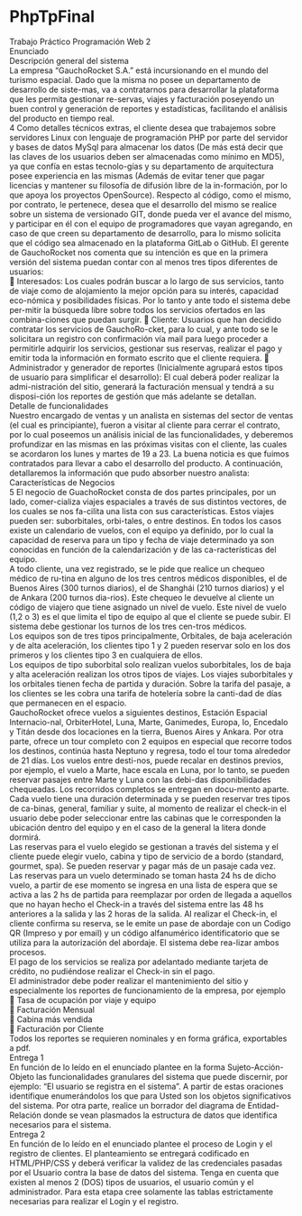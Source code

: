 # PhpTpFinal
Trabajo Práctico Programación Web 2
<br>
Enunciado<br>
Descripción general del sistema<br>
La empresa “GauchoRocket S.A.” está incursionando en el mundo del turismo espacial. Dado que la misma no posee un departamento de desarrollo de siste-mas, va a contratarnos para desarrollar la plataforma que les permita gestionar re-servas, viajes y facturación poseyendo un buen control y generación de reportes y estadísticas, facilitando el análisis del producto en tiempo real.<br>
4
Como detalles técnicos extras, el cliente desea que trabajemos sobre servidores Linux con lenguaje de programación PHP por parte del servidor y bases de datos MySql para almacenar los datos (De más está decir que las claves de los usuarios deben ser almacenadas como mínimo en MD5), ya que confía en estas tecnolo-gías y su departamento de arquitectura posee experiencia en las mismas (Además de evitar tener que pagar licencias y mantener su filosofía de difusión libre de la in-formación, por lo que apoya los proyectos OpenSource). Respecto al código, como el mismo, por contrato, le pertenece, desea que el desarrollo del mismo se realice sobre un sistema de versionado GIT, donde pueda ver el avance del mismo, y participar en él con el equipo de programadores que vayan agregando, en caso de que creen su departamento de desarrollo, para lo mismo solicita que el código sea almacenado en la plataforma GitLab o GitHub.
El gerente de GauchoRocket nos comenta que su intención es que en la primera versión del sistema puedan contar con al menos tres tipos diferentes de usuarios:<br>
 Interesados: Los cuales podrán buscar a lo largo de sus servicios, tanto de viaje como de alojamiento la mejor opción para su interés, capacidad eco-nómica y posibilidades físicas. Por lo tanto y ante todo el sistema debe per-mitir la búsqueda libre sobre todos los servicios ofertados en las combina-ciones que puedan surgir.
 Cliente: Usuarios que han decidido contratar los servicios de GauchoRo-cket, para lo cual, y ante todo se le solicitara un registro con confirmación vía mail para luego proceder a permitirle adquirir los servicios, gestionar sus reservas, realizar el pago y emitir toda la información en formato escrito que el cliente requiera.
 Administrador y generador de reportes (Inicialmente agrupará estos tipos de usuario para simplificar el desarrollo): El cual deberá poder realizar la admi-nistración del sitio, generará la facturación mensual y tendrá a su disposi-ción los reportes de gestión que más adelante se detallan.<br>
Detalle de funcionalidades<br>
Nuestro encargado de ventas y un analista en sistemas del sector de ventas (el cual es principiante), fueron a visitar al cliente para cerrar el contrato, por lo cual poseemos un análisis inicial de las funcionalidades, y deberemos profundizar en las mismas en las próximas visitas con el cliente, las cuales se acordaron los lunes y martes de 19 a 23. La buena noticia es que fuimos contratados para llevar a cabo el desarrollo del producto. A continuación, detallaremos la información que pudo absorber nuestro analista:<br>
Características de Negocios<br>
5
El negocio de GuachoRocket consta de dos partes principales, por un lado, comer-cializa viajes espaciales a través de sus distintos vectores, de los cuales se nos fa-cilita una lista con sus características. Estos viajes pueden ser: suborbitales, orbi-tales, o entre destinos. En todos los casos existe un calendario de vuelos, con el equipo ya definido, por lo cual la capacidad de reserva para un tipo y fecha de viaje determinado ya son conocidas en función de la calendarización y de las ca-racterísticas del equipo.<br>
A todo cliente, una vez registrado, se le pide que realice un chequeo médico de ru-tina en alguno de los tres centros médicos disponibles, el de Buenos Aires (300 turnos diarios), el de Shanghái (210 turnos diarios) y el de Ankara (200 turnos dia-rios). Este chequeo le devuelve al cliente un código de viajero que tiene asignado un nivel de vuelo. Este nivel de vuelo (1,2 o 3) es el que limita el tipo de equipo al que el cliente se puede subir. El sistema debe gestionar los turnos de los tres cen-tros médicos.<br>
Los equipos son de tres tipos principalmente, Orbitales, de baja aceleración y de alta aceleración, los clientes tipo 1 y 2 pueden reservar solo en los dos primeros y los clientes tipo 3 en cualquiera de ellos.<br>
Los equipos de tipo suborbital solo realizan vuelos suborbitales, los de baja y alta aceleración realizan los otros tipos de viajes.
Los viajes suborbitales y los orbitales tienen fecha de partida y duración. Sobre la tarifa del pasaje, a los clientes se les cobra una tarifa de hotelería sobre la canti-dad de días que permanecen en el espacio.<br>
GauchoRocket ofrece vuelos a siguientes destinos, Estación Espacial Internacio-nal, OrbiterHotel, Luna, Marte, Ganimedes, Europa, Io, Encedalo y Titán desde dos locaciones en la tierra, Buenos Aires y Ankara. Por otra parte, ofrece un tour completo con 2 equipos en especial que recorre todos los destinos, continúa hasta Neptuno y regresa, todo el tour toma alrededor de 21 días. Los vuelos entre desti-nos, puede recalar en destinos previos, por ejemplo, el vuelo a Marte, hace escala en Luna, por lo tanto, se pueden reservar pasajes entre Marte y Luna con las debi-das disponibilidades chequeadas. Los recorridos completos se entregan en docu-mento aparte.
Cada vuelo tiene una duración determinada y se pueden reservar tres tipos de ca-binas, general, familiar y suite, al momento de realizar el check-in el usuario debe poder seleccionar entre las cabinas que le corresponden la ubicación dentro del equipo y en el caso de la general la litera donde dormirá.<br>
Las reservas para el vuelo elegido se gestionan a través del sistema y el cliente puede elegir vuelo, cabina y tipo de servicio de a bordo (standard, gourmet, spa). Se pueden reservar y pagar más de un pasaje cada vez.<br>
Las reservas para un vuelo determinado se toman hasta 24 hs de dicho vuelo, a partir de ese momento se ingresa en una lista de espera que se activa a las 2 hs de partida para reemplazar por orden de llegada a aquellos que no hayan hecho el Check-in a través del sistema entre las 48 hs anteriores a la salida y las 2 horas de la salida. Al realizar el Check-in, el cliente confirma su reserva, se le emite un pase de abordaje con un Codigo QR (Impreso y por email) y un código alfanumérico identificatorio que se utiliza para la autorización del abordaje. El sistema debe rea-lizar ambos procesos.<br>
El pago de los servicios se realiza por adelantado mediante tarjeta de crédito, no pudiéndose realizar el Check-in sin el pago.<br>
El administrador debe poder realizar el mantenimiento del sitio y especialmente los reportes de funcionamiento de la empresa, por ejemplo<br>
 Tasa de ocupación por viaje y equipo<br>
 Facturación Mensual<br>
 Cabina más vendida<br>
 Facturación por Cliente<br>
Todos los reportes se requieren nominales y en forma gráfica, exportables a pdf.<br>
Entrega 1<br>
En función de lo leído en el enunciado plantee en la forma Sujeto-Acción-Objeto las funcionalidades
granulares del sistema que puede discernir, por ejemplo: “El usuario se registra en el sistema”.
A partir de estas oraciones identifique enumerándolos los que para Usted son los objetos significativos
del sistema.
Por otra parte, realice un borrador del diagrama de Entidad-Relación donde se vean plasmados la
estructura de datos que identifica necesarios para el sistema.<br>
Entrega 2<br>
En función de lo leído en el enunciado plantee el proceso de Login y el registro de clientes.
El planteamiento se entregará codificado en HTML/PHP/CSS y deberá verificar la validez de las
credenciales pasadas por el Usuario contra la base de datos del sistema.
Tenga en cuenta que existen al menos 2 (DOS) tipos de usuarios, el usuario común y el administrador.
Para esta etapa cree solamente las tablas estrictamente necesarias para realizar el Login y el registro.
